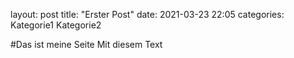 layout: post
title: "Erster Post"
date: 2021-03-23 22:05
categories: Kategorie1 Kategorie2

#Das ist meine Seite
Mit diesem Text
